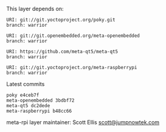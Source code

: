 This layer depends on:

    URI: git://git.yoctoproject.org/poky.git
    branch: warrior

    URI: git://git.openembedded.org/meta-openembedded
    branch: warrior

    URI: https://github.com/meta-qt5/meta-qt5
    branch: warrior

    URI: git://git.yoctoproject.org/meta-raspberrypi
    branch: warrior

Latest commits

    poky e4ceb7f
    meta-openembedded 3bdbf72
    meta-qt5 dc2dede
    meta-raspberrypi b48cc66

meta-rpi layer maintainer: Scott Ellis <scott@jumpnowtek.com>
